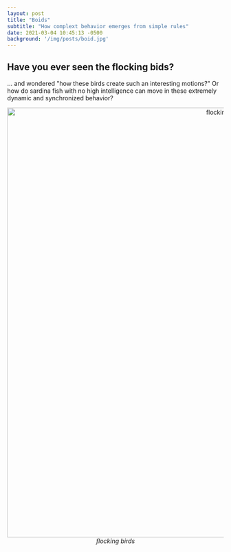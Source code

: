 ```yaml
---
layout: post
title: "Boids"
subtitle: "How complext behavior emerges from simple rules"
date: 2021-03-04 10:45:13 -0500
background: '/img/posts/boid.jpg'
---
```


## Have you ever seen the flocking bids?
... and wondered "how these birds create such an interesting motions?" Or how do sardina fish with no high intelligence can move in these extremely dynamic and synchronized behavior?

<div style="position: center;text-align:center;">
<img  style="width:1000px" class="img-fluid" src="https://i.mycdn.me/i?r=AzEPZsRbOZEKgBhR0XGMT1RkiIdL-HWY7F9PPlF1CC-fWqaKTM5SRkZCeTgDn6uOyic" alt="flocking birds"/>
<em >flocking birds </em>
</div>
